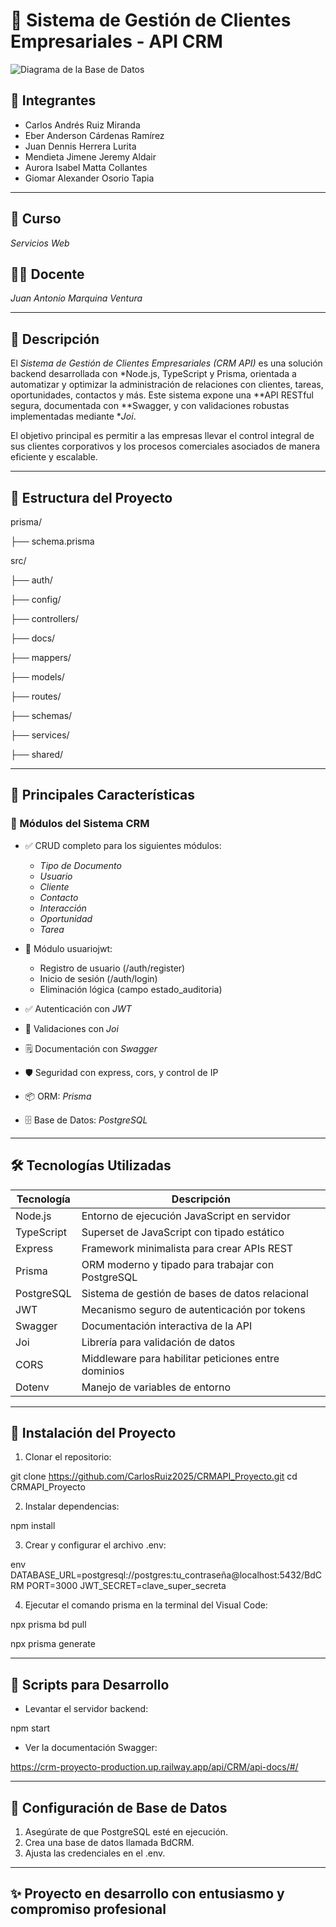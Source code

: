 # 🏢 Sistema de Gestión de Clientes Empresariales - API CRM

![Diagrama de la Base de Datos](https://i.imgur.com/hB5WPDD.png)

## 👥 Integrantes

* Carlos Andrés Ruiz Miranda
* Eber Anderson Cárdenas Ramírez
* Juan Dennis Herrera Lurita
* Mendieta Jimene Jeremy Aldair
* Aurora Isabel Matta Collantes
* Giomar Alexander Osorio Tapia

---

## 💼 Curso

*Servicios Web*

## 👨‍🎓 Docente

*Juan Antonio Marquina Ventura*

---

## 📘 Descripción

El *Sistema de Gestión de Clientes Empresariales (CRM API)* es una solución backend desarrollada con *Node.js, TypeScript y Prisma, orientada a automatizar y optimizar la administración de relaciones con clientes, tareas, oportunidades, contactos y más. Este sistema expone una **API RESTful segura, documentada con **Swagger, y con validaciones robustas implementadas mediante **Joi*.

El objetivo principal es permitir a las empresas llevar el control integral de sus clientes corporativos y los procesos comerciales asociados de manera eficiente y escalable.

---

## 📀 Estructura del Proyecto

prisma/

├── schema.prisma

src/

├── auth/

├── config/

├── controllers/

├── docs/

├── mappers/

├── models/

├── routes/

├── schemas/

├── services/

├── shared/

---

## 🎉 Principales Características

### 🏢 Módulos del Sistema CRM

* ✅ CRUD completo para los siguientes módulos:

  * *Tipo de Documento*
  * *Usuario*
  * *Cliente*
  * *Contacto*
  * *Interacción*
  * *Oportunidad*
  * *Tarea*

* 🔐 Módulo usuariojwt:

  * Registro de usuario (/auth/register)
  * Inicio de sesión (/auth/login)
  * Eliminación lógica (campo estado_auditoria)

* ✅ Autenticación con *JWT*

* 🧪 Validaciones con *Joi*

* 🗒 Documentación con *Swagger*

* 🛡 Seguridad con express, cors, y control de IP

* 📦 ORM: *Prisma*

* 🗄 Base de Datos: *PostgreSQL*

---

## 🛠 Tecnologías Utilizadas

| Tecnología | Descripción                                         |
| ---------- | --------------------------------------------------- |
| Node.js    | Entorno de ejecución JavaScript en servidor         |
| TypeScript | Superset de JavaScript con tipado estático          |
| Express    | Framework minimalista para crear APIs REST          |
| Prisma     | ORM moderno y tipado para trabajar con PostgreSQL   |
| PostgreSQL | Sistema de gestión de bases de datos relacional     |
| JWT        | Mecanismo seguro de autenticación por tokens        |
| Swagger    | Documentación interactiva de la API                 |
| Joi        | Librería para validación de datos                   |
| CORS       | Middleware para habilitar peticiones entre dominios |
| Dotenv     | Manejo de variables de entorno                      |

---

## 📂 Instalación del Proyecto

1. Clonar el repositorio:

git clone https://github.com/CarlosRuiz2025/CRMAPI_Proyecto.git
cd CRMAPI_Proyecto


2. Instalar dependencias:

npm install


3. Crear y configurar el archivo .env:

env
DATABASE_URL=postgresql://postgres:tu_contraseña@localhost:5432/BdCRM
PORT=3000
JWT_SECRET=clave_super_secreta


4. Ejecutar el comando prisma en la terminal del Visual Code:


npx prisma bd pull

npx prisma generate


---

## 🔧 Scripts para Desarrollo

* Levantar el servidor backend:

npm start


* Ver la documentación Swagger:


https://crm-proyecto-production.up.railway.app/api/CRM/api-docs/#/

---

## 🧪 Configuración de Base de Datos

1. Asegúrate de que PostgreSQL esté en ejecución.
2. Crea una base de datos llamada BdCRM.
3. Ajusta las credenciales en el .env.

---

## ✨ Proyecto en desarrollo con entusiasmo y compromiso profesional 
